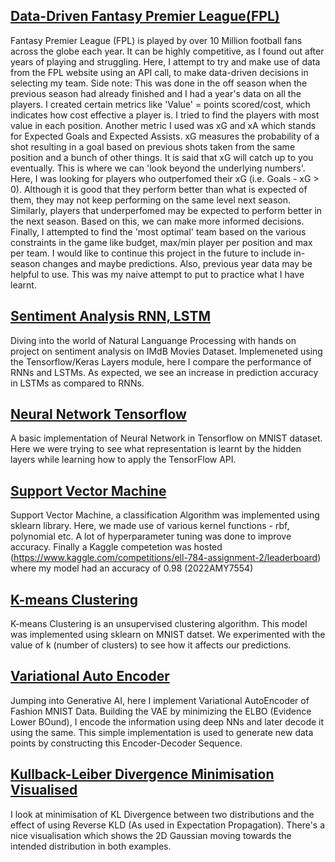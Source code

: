 ## [Data-Driven Fantasy Premier League(FPL)](https://github.com/sob-ANN/Projects/blob/main/Data%20Science%20Related/EDA%20FPL.ipynb)
Fantasy Premier League (FPL) is played by over 10 Million football fans across the globe each year. It can be highly competitive, as I found out after years of playing and struggling. Here, I attempt to try and make use of data from the FPL website using an API call, to make data-driven decisions in selecting my team. Side note: This was done in the off season when the previous season had already finished and I had a year's data on all the players. I created certain metrics like 'Value' = points scored/cost, which indicates how cost effective a player is. I tried to find the players with most value in each position. Another metric I used was xG and xA which stands for Expected Goals and Expected Assists. xG measures the probability of a shot resulting in a goal based on previous shots taken from the same position and a bunch of other things. It is said that xG will catch up to you eventually. This is where we can 'look beyond the underlying numbers'. Here, I was looking for players who outperfomed their xG (i.e. Goals - xG > 0). Although it is good that they perform better than what is expected of them, they may not keep performing on the same level next season. Similarly, players that underperfomed may be expected to perform better in the next season. Based on this, we can make more informed decisions. 
Finally, I attempted to find the 'most optimal' team based on the various constraints in the game like budget, max/min player per position and max per team. I would like to continue this project in the future to include in-season changes and maybe predictions. Also, previous year data may be helpful to use. This was my naive attempt to put to practice what I have learnt.

## [Sentiment Analysis RNN, LSTM](https://github.com/sob-ANN/Projects/blob/main/Data%20Science%20Related/Sentiment_Analysis_RNN_LSTM.ipynb)
Diving into the world of Natural Languange Processing with hands on project on sentiment analysis on IMdB Movies Dataset. Implemeneted using the Tensorflow/Keras Layers module, here I compare the performance of RNNs and LSTMs. As expected, we see an increase in prediction accuracy in LSTMs as compared to RNNs.

## [Neural Network Tensorflow](https://github.com/sob-ANN/Projects/blob/main/Data%20Science%20Related/Neural%20Network%20Tensorflow.ipynb)
A basic implementation of Neural Network in Tensorflow on MNIST dataset. Here we were trying to see what representation is learnt by the hidden layers while learning how to apply the TensorFlow API.

## [Support Vector Machine](https://github.com/sob-ANN/Projects/blob/main/Data%20Science%20Related/Support%20Vector%20Machine.ipynb)
Support Vector Machine, a classification Algorithm was implemented using sklearn library. Here, we made use of various kernel functions - rbf, polynomial etc. A lot of hyperparameter tuning was done to improve accuracy. Finally a Kaggle competetion was hosted (https://www.kaggle.com/competitions/ell-784-assignment-2/leaderboard) where my model had an accuracy of 0.98 (2022AMY7554)

## [K-means Clustering](https://github.com/sob-ANN/Projects/blob/main/Data%20Science%20Related/K%20means%20Clustering.ipynb)
K-means Clustering is an unsupervised clustering algorithm. This model was implemented using sklearn on MNIST datset. We experimented with the value of k (number of clusters) to see how it affects our predictions.

## [Variational Auto Encoder](https://github.com/sob-ANN/Projects/blob/main/Data%20Science%20Related/Variational%20AutoEncoder%20Tensorflow.ipynb)
Jumping into Generative AI, here I implement Variational AutoEncoder of Fashion MNIST Data. Building the VAE by minimizing the ELBO (Evidence Lower BOund), I encode the information using deep NNs and later decode it using the same. This simple implementation is used to generate new data points by constructing this Encoder-Decoder Sequence.

## [Kullback-Leiber Divergence Minimisation Visualised](https://github.com/sob-ANN/Projects/blob/main/Data%20Science%20Related/KL_divergence%20Tensorflow.ipynb)
I look at minimisation of KL Divergence between two distributions and the effect of using Reverse KLD (As used in Expectation Propagation). There's a nice visualisation which shows the 2D Gaussian moving towards the intended distribution in both examples.
